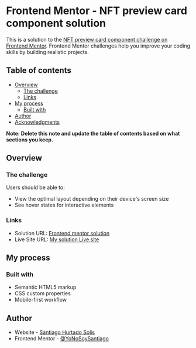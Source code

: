 # Frontend Mentor - NFT preview card component solution

This is a solution to the [NFT preview card component challenge on Frontend Mentor](https://www.frontendmentor.io/challenges/nft-preview-card-component-SbdUL_w0U). Frontend Mentor challenges help you improve your coding skills by building realistic projects. 

## Table of contents

- [Overview](#overview)
  - [The challenge](#the-challenge)
  - [Links](#links)
- [My process](#my-process)
  - [Built with](#built-with)
- [Author](#author)
- [Acknowledgments](#acknowledgments)

**Note: Delete this note and update the table of contents based on what sections you keep.**

## Overview

### The challenge

Users should be able to:

- View the optimal layout depending on their device's screen size
- See hover states for interactive elements

### Links

- Solution URL: [Frontend mentor solution](https://www.frontendmentor.io/solutions/comming-soon-page-ZVf-sQO07)
- Live Site URL: [My solution Live site](https://yonosoysantiago.github.io/ping-coming-soon-page-solution/)
## My process

### Built with

- Semantic HTML5 markup
- CSS custom properties
- Mobile-first workflow

## Author

- Website - [Santiago Hurtado Solis](https://yonosoysantiago.github.io/)
- Frontend Mentor - [@YoNoSoySantiago](https://www.frontendmentor.io/profile/YoNoSoySantiago)


